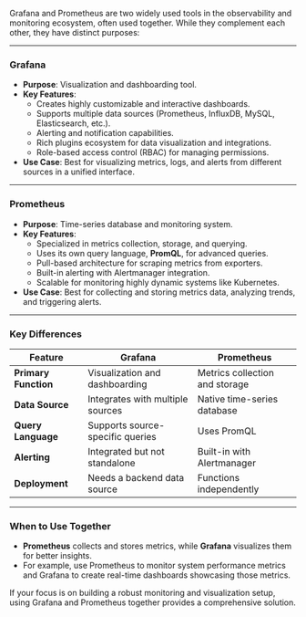 Grafana and Prometheus are two widely used tools in the observability and monitoring ecosystem, often used together. While they complement each other, they have distinct purposes:

---

### **Grafana**
- **Purpose**: Visualization and dashboarding tool.
- **Key Features**:
  - Creates highly customizable and interactive dashboards.
  - Supports multiple data sources (Prometheus, InfluxDB, MySQL, Elasticsearch, etc.).
  - Alerting and notification capabilities.
  - Rich plugins ecosystem for data visualization and integrations.
  - Role-based access control (RBAC) for managing permissions.
- **Use Case**: Best for visualizing metrics, logs, and alerts from different sources in a unified interface.

---

### **Prometheus**
- **Purpose**: Time-series database and monitoring system.
- **Key Features**:
  - Specialized in metrics collection, storage, and querying.
  - Uses its own query language, **PromQL**, for advanced queries.
  - Pull-based architecture for scraping metrics from exporters.
  - Built-in alerting with Alertmanager integration.
  - Scalable for monitoring highly dynamic systems like Kubernetes.
- **Use Case**: Best for collecting and storing metrics data, analyzing trends, and triggering alerts.

---

### **Key Differences**
| Feature                | **Grafana**                         | **Prometheus**                      |
|------------------------|--------------------------------------|-------------------------------------|
| **Primary Function**   | Visualization and dashboarding      | Metrics collection and storage      |
| **Data Source**        | Integrates with multiple sources    | Native time-series database         |
| **Query Language**     | Supports source-specific queries    | Uses PromQL                         |
| **Alerting**           | Integrated but not standalone       | Built-in with Alertmanager          |
| **Deployment**         | Needs a backend data source         | Functions independently             |

---

### **When to Use Together**
- **Prometheus** collects and stores metrics, while **Grafana** visualizes them for better insights.
- For example, use Prometheus to monitor system performance metrics and Grafana to create real-time dashboards showcasing those metrics.

If your focus is on building a robust monitoring and visualization setup, using Grafana and Prometheus together provides a comprehensive solution.
